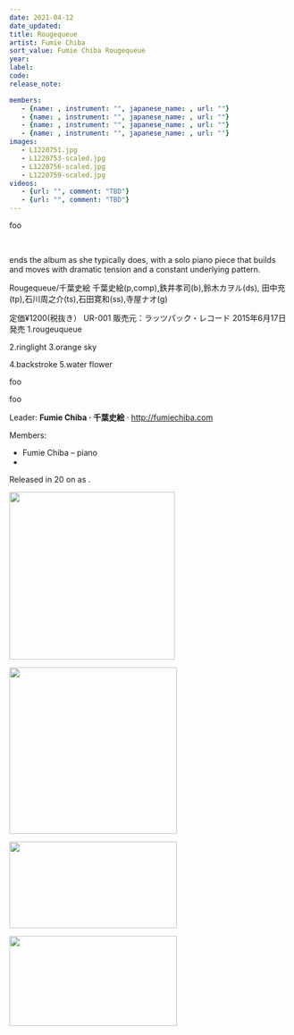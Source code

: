 ```yaml
---
date: 2021-04-12
date_updated: 
title: Rougequeue
artist: Fumie Chiba
sort_value: Fumie Chiba Rougequeue
year: 
label: 
code: 
release_note: 

members:
   - {name: , instrument: "", japanese_name: , url: ""}
   - {name: , instrument: "", japanese_name: , url: ""}
   - {name: , instrument: "", japanese_name: , url: ""}
   - {name: , instrument: "", japanese_name: , url: ""}
images: 
   - L1220751.jpg
   - L1220753-scaled.jpg
   - L1220756-scaled.jpg
   - L1220759-scaled.jpg
videos: 
   - {url: "", comment: "TBD"}
   - {url: "", comment: "TBD"}
---
```

foo

&nbsp;

ends the album as she typically does, with a solo piano piece that builds and moves with dramatic tension and a constant underlying pattern.

Rougequeue/千葉史絵
千葉史絵(p,comp),鉄井孝司(b),鈴木カヲル(ds), 田中充(tp),石川周之介(ts),石田寛和(ss),寺屋ナオ(g)

定価¥1200(税抜き）
UR-001
販売元：ラッツパック・レコード
2015年6月17日発売
1.rougeuqueue

2.ringlight
3.orange sky

4.backstroke
5.water flower

foo

foo

Leader: <strong>Fumie Chiba · 千葉史絵</strong> · <a href="http://fumiechiba.com">http://fumiechiba.com</a>

Members:
<ul>
 	<li>Fumie Chiba – piano</li>
 	<li></li>
</ul>
Released in 20 on as .

<a href="https://www.jjazzist.com/wp-content/uploads/2021/04/L1220751.jpg"><img class="alignnone size-medium wp-image-6766" src="https://www.jjazzist.com/wp-content/uploads/2021/04/L1220751-296x300.jpg" alt="" width="296" height="300" /></a>

<a href="https://www.jjazzist.com/wp-content/uploads/2021/04/L1220753-scaled.jpg"><img class="alignnone size-medium wp-image-6767" src="https://www.jjazzist.com/wp-content/uploads/2021/04/L1220753-300x298.jpg" alt="" width="300" height="298" /></a>

<a href="https://www.jjazzist.com/wp-content/uploads/2021/04/L1220756-scaled.jpg"><img class="alignnone size-medium wp-image-6768" src="https://www.jjazzist.com/wp-content/uploads/2021/04/L1220756-300x155.jpg" alt="" width="300" height="155" /></a>

<a href="https://www.jjazzist.com/wp-content/uploads/2021/04/L1220759-scaled.jpg"><img class="alignnone size-medium wp-image-6769" src="https://www.jjazzist.com/wp-content/uploads/2021/04/L1220759-300x161.jpg" alt="" width="300" height="161" /></a>

